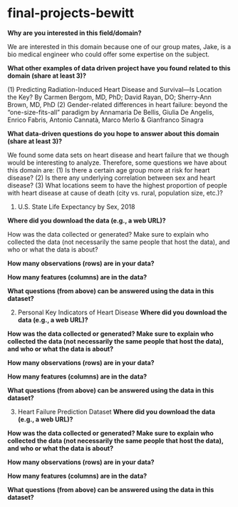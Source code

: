 # final-projects-bewitt

**Why are you interested in this field/domain?**

We are interested in this domain because one of our group mates, Jake, is a bio medical engineer who could offer some expertise on the subject. 

**What other examples of data driven project have you found related to this domain (share at least 3)?**

(1) Predicting Radiation-Induced Heart Disease and Survival—Is Location the Key? By Carmen Bergom, MD, PhD; David Rayan, DO; Sherry-Ann Brown, MD, PhD (2) Gender-related differences in heart failure: beyond the “one-size-fits-all” paradigm by Annamaria De Bellis, Giulia De Angelis, Enrico Fabris, Antonio Cannatà, Marco Merlo & Gianfranco Sinagra 

**What data-driven questions do you hope to answer about this domain (share at least 3)?**

We found some data sets on heart disease and heart failure that we though would be interesting to analyze. Therefore, some questions we have about this domain are: (1) Is there a certain age group more at risk for heart disease? (2) Is there any underlying correlation between sex and heart disease? (3) What locations seem to have the highest proportion of people with heart disease at cause of death (city vs. rural, population size, etc.)?

1. U.S. State Life Expectancy by Sex, 2018

**Where did you download the data (e.g., a web URL)?**

How was the data collected or generated? Make sure to explain who collected the data (not necessarily the same people that host the data), and who or what the data is about?

**How many observations (rows) are in your data?**

**How many features (columns) are in the data?**

**What questions (from above) can be answered using the data in this dataset?**

2. Personal Key Indicators of Heart Disease
**Where did you download the data (e.g., a web URL)?**

**How was the data collected or generated? Make sure to explain who collected the data (not necessarily the same people that host the data), and who or what the data is about?**

**How many observations (rows) are in your data?**

**How many features (columns) are in the data?**

**What questions (from above) can be answered using the data in this dataset?**

3. Heart Failure Prediction Dataset
**Where did you download the data (e.g., a web URL)?**

**How was the data collected or generated? Make sure to explain who collected the data (not necessarily the same people that host the data), and who or what the data is about?**

**How many observations (rows) are in your data?**

**How many features (columns) are in the data?**

**What questions (from above) can be answered using the data in this dataset?**
